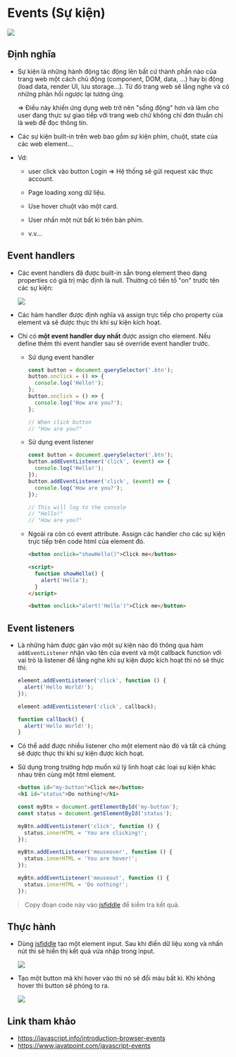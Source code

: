 # Events (Sự kiện)

![](../images/js-event-banner.webp)

## Định nghĩa

- Sự kiện là những hành động tác động lên bất cứ thành phần nào của trang web một cách chủ động (component, DOM, data, ...) hay bị động (load data, render UI, lưu storage...). Từ đó trang web sẽ lắng nghe và có những phản hồi ngược lại tương ứng.

  => Điều này khiến ứng dụng web trở nên "sống động" hơn và làm cho user đang thực sự giao tiếp với trang web chứ không chỉ đơn thuần chỉ là web để đọc thông tin.

- Các sự kiện built-in trên web bao gồm sự kiện phím, chuột, state của các web element...
- Vd:

  - user click vào button Login => Hệ thống sẽ gửi request xác thực account.

  - Page loading xong dữ liệu.

  - Use hover chuột vào một card.

  - User nhấn một nút bất kì trên bàn phím.

  - v.v...

## Event handlers

- Các event handlers đã được built-in sẵn trong element theo dạng properties có giá trị mặc định là null. Thường có tiền tố "on" trước tên các sự kiện:

  ![](../images/event-handlers.png)

- Các hàm handler được định nghĩa và assign trực tiếp cho property của element và sẽ được thực thi khi sự kiện kích hoạt.

- Chỉ có **một event handler duy nhất** được assign cho element. Nếu define thêm thì event handler sau sẽ override event handler trước.

  - Sử dụng event handler

    ```js
    const button = document.querySelector('.btn');
    button.onclick = () => {
      console.log('Hello!');
    };
    button.onclick = () => {
      console.log('How are you?');
    };

    // When click button
    // "How are you?"
    ```

  - Sử dụng event listener

    ```js
    const button = document.querySelector('.btn');
    button.addEventListener('click', (event) => {
      console.log('Hello!');
    });
    button.addEventListener('click', (event) => {
      console.log('How are you?');
    });

    // This will log to the console
    // "Hello!"
    // "How are you?"
    ```

  - Ngoài ra còn có event attribute. Assign các handler cho các sự kiện trực tiếp trên code html của element đó.

    ```html
    <button onclick="showHello()">Click me</button>

    <script>
      function showHello() {
        alert('Hello');
      }
    </script>
    ```

    ```html
    <button onclick="alert('Hello')">Click me</button>
    ```

## Event listeners

- Là những hàm được gán vào một sự kiện nào đó thông qua hàm `addEventListener` nhận vào tên của event và một callback function với vai trò là listener để lắng nghe khi sự kiện được kích hoạt thì nó sẽ thực thi:

  ```js
  element.addEventListener('click', function () {
    alert('Hello World!');
  });
  ```

  ```js
  element.addEventListener('click', callback);

  function callback() {
    alert('Hello World!');
  }
  ```

- Có thể add được nhiều listener cho một element nào đó và tất cả chúng sẽ được thực thi khi sự kiện được kích hoạt.

- Sử dụng trong trường hợp muốn xử lý linh hoạt các loại sự kiện khác nhau trên cùng một html element.

  ```html
  <button id="my-button">Click me</button>
  <h1 id="status">Do nothing!</h1>
  ```

  ```js
  const myBtn = document.getElementById('my-button');
  const status = document.getElementById('status');

  myBtn.addEventListener('click', function () {
    status.innerHTML = 'You are clicking!';
  });

  myBtn.addEventListener('mouseover', function () {
    status.innerHTML = 'You are hover!';
  });

  myBtn.addEventListener('mouseout', function () {
    status.innerHTML = 'Do nothing!';
  });
  ```

> Copy đoạn code này vào [jsfiddle](https://jsfiddle.net) để kiểm tra kết quả.

## Thực hành

- Dùng [jsfiddle](https://jsfiddle.net) tạo một element input. Sau khi điền dữ liệu xong và nhấn nút thì sẽ hiển thị kết quả vừa nhập trong input.

  ![](../images/events-example.gif)

- Tạo một button mà khi hover vào thì nó sẽ đổi màu bất kì. Khi không hover thì button sẽ phóng to ra.

  ![](../images/hover.gif)

## Link tham khảo

- https://javascript.info/introduction-browser-events
- https://www.javatpoint.com/javascript-events
